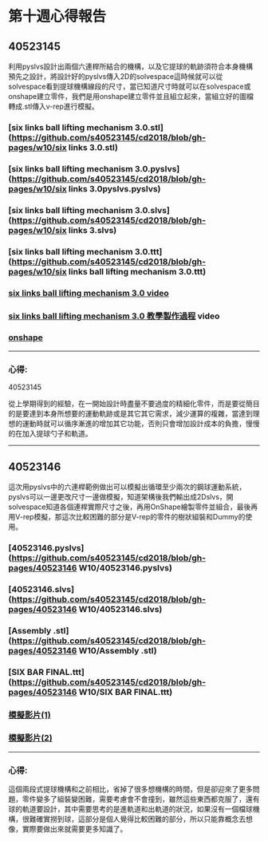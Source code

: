 # 第十週心得報告

## 40523145

利用pyslvs設計出兩個六連桿所結合的機構，以及它提球的軌跡須符合本身機構預先之設計，將設計好的pyslvs傳入2D的solvespace這時候就可以從solvespace看到提球機構線段的尺寸，當已知道尺寸時就可以在solvespace或onshape建立零件，我們是用onshape建立零件並且組立起來，當組立好的圖檔轉成.stl傳入v-rep進行模擬。

### [six links ball lifting mechanism 3.0.stl](https://github.com/s40523145/cd2018/blob/gh-pages/w10/six links 3.0.stl)

### [six links ball lifting mechanism 3.0.pyslvs](https://github.com/s40523145/cd2018/blob/gh-pages/w10/six links 3.0pyslvs.pyslvs)

### [six links ball lifting mechanism 3.0.slvs](https://github.com/s40523145/cd2018/blob/gh-pages/w10/six links 3.slvs)

### [six links ball lifting mechanism 3.0.ttt](https://github.com/s40523145/cd2018/blob/gh-pages/w10/six links ball lifting mechanism 3.0.ttt)

### [six links ball lifting mechanism 3.0 video](https://www.youtube.com/watch?v=M7oOTyCCsDs)

### [six links ball lifting mechanism 3.0 教學製作過程](https://www.youtube.com/watch?v=MBgTHzn_weU&t=5s) video

### [onshape](https://cad.onshape.com/documents/3b9e805055ae75fdbb2cb324/w/35725227a089223f72737219/e/8d20ebc1878667fdc8b3830e)

---

### 心得:

40523145

從上學期得到的經驗，在一開始設計時盡量不要過度的精細化零件，而是要從簡目的是要達到本身所想要的運動軌跡或是其它其它需求，減少運算的複雜，當達到理想的運動時就可以循序漸進的增加其它功能，否則只會增加設計成本的負擔，慢慢的在加入提球勺子和軌道。

---

## 40523146

這次用pyslvs中的六連桿範例做出可以模擬出循環至少兩次的鋼球運動系統，pyslvs可以一邊更改尺寸一邊做模擬，知道架構後我們輸出成2Dslvs，開solvespace知道各個連桿實際尺寸之後，再用OnShape繪製零件並組合，最後再用V-rep模擬，那這次比較困難的部分是V-rep的零件的樹狀組裝和Dummy的使用。

### [40523146.pyslvs](https://github.com/s40523145/cd2018/blob/gh-pages/40523146 W10/40523146.pyslvs)

### [40523146.slvs](https://github.com/s40523145/cd2018/blob/gh-pages/40523146 W10/40523146.slvs)

### [Assembly .stl](https://github.com/s40523145/cd2018/blob/gh-pages/40523146 W10/Assembly .stl)

### [SIX BAR FINAL.ttt](https://github.com/s40523145/cd2018/blob/gh-pages/40523146 W10/SIX BAR FINAL.ttt)

### [模擬影片\(1\)](https://www.youtube.com/watch?v=dj40uLCovRA)

### [模擬影片\(2\)](https://www.youtube.com/watch?v=P-3Feg7BkUA&feature=youtu.be)

---

### 心得:

這個兩段式提球機構和之前相比，省掉了很多想機構的時間，但是卻迎來了更多問題，零件變多了組裝變困難，需要考慮會不會撞到，雖然這些東西都克服了，還有球的軌道要設計，其中需要思考的是進軌道和出軌道的狀況，如果沒有一個檔球機構，很難確實撈到球，這部分是個人覺得比較困難的部分，所以只能靠概念去想像，實際要做出來就需要更多知識了。

